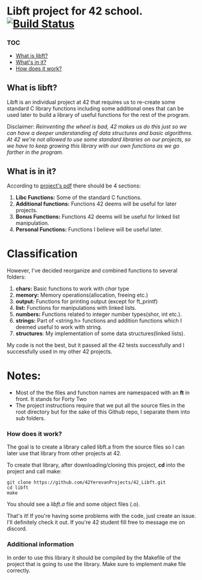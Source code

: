 # Libft project for 42 school. [![Build Status](https://travis-ci.org/IvanKozlov95/libft.svg?branch=master)](https://travis-ci.org/IvanKozlov95/libft)

### TOC

* [What is libft?](#what-is-libft)
* [What's in it?](#what-is-in-it)
* [How does it work?](#how-does-it-work)

## What is libft?
Libft is an individual project at 42 that requires us to re-create some standard C library functions including some additional ones that can be used later to build a library of useful functions for the rest of the program.

Disclaimer: *Reinventing the wheel is bad, 42 makes us do this just so we can have a deeper understanding of data structures and basic algorithms. At 42 we're not allowed to use some standard libraries on our projects, so we have to keep growing this library with our own functions as we go farther in the program.*

## What is in it?

According to [project's pdf](Libft.pdf) there should be 4 sections:

1.  **Libc Functions:** Some of the standard C functions.
2.  **Additional functions:** Functions 42 deems will be useful for later projects.
3.  **Bonus Functions:** Functions 42 deems will be useful for linked list manipulation.
4.  **Personal Functions:** Functions I believe will be useful later.

# Classification

However, I've decided reorganize and combined functions to several folders:

1. **chars:** Basic functions to work with _char_ type
2. **memory:** Memory operations(allocation, freeing etc.)
3. **output:** Functions for printing output (except for ft_printf)
4. **list:** Functions for manipulations with linked lists.
5. **numbers:** Functions related to integer number types(shor, int etc.).
6. **strings:** Part of <string.h> functions and addition functions which I deemed useful to work with string.
7. **structures**: My implementation of some data structures(linked lists).

My code is not the best, but it passed all the 42 tests successfully and I successfully used in my other 42 projects.

# Notes:

- Most of the the files and function names are namespaced with an **ft** in front. It stands for Forty Two
- The project instructions require that we put all the source files in the root directory but for the sake of this Github repo, I separate them into sub folders.

### How does it work?

The goal is to create a library called libft.a from the source files so I can later use that library from other projects at 42.

To create that library, after downloading/cloning this project, **cd** into the project and call make:

	git clone https://github.com/42YerevanProjects/42_Libft.git
	cd libft
	make

You should see a *libft.a* file and some object files (.o).

That's it! If you're having some problems with the code, just create an issue. I'll definitely check it out. 
If you're 42 student fill free to message me on discord.

### Additional information 
In order to use this library it should be compiled by the Makefile of the project that is going to use the library.
Make sure to implement make file correctly.
